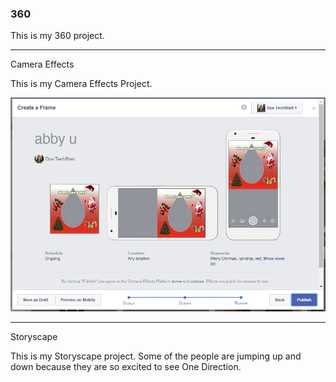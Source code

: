   
### 360

This is my 360 project.

<script src="//360.vizor.io/scripts/embed.js" data-vizorurl="https://360.vizor.io/embed/v/pb9xn" ></script>

***

Camera Effects

This is my Camera Effects Project.

![abby u](https://github.com/abigailuvalle/abigailuvalle.github.io/blob/master/abby%20u.PNG?raw=true "Optional Title")

***

Storyscape

This is my Storyscape project. Some of the people are jumping up and down because they are so excited to see One Direction.

<script src="//360.vizor.io/scripts/embed.js" data-vizorurl="https://patches.vizor.io/embed/abigailuvalle/the-city7-copy-copy-copy" ></script>
